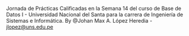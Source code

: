 Jornada de Prácticas Calificadas en la Semana 14 del curso de Base de Datos I - Universidad Nacional del Santa para la carrera de Ingeniería de Sistemas e Informática. 
By @Johan Max A. López Heredia - jlopez@uns.edu.pe
